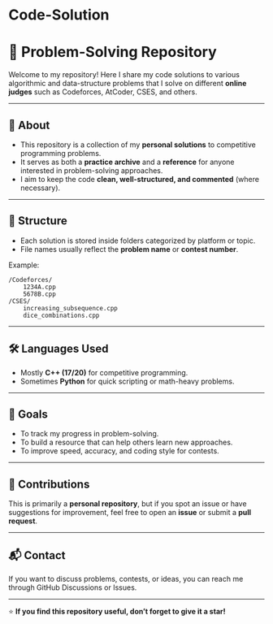 # Code-Solution
# 🚀 Problem-Solving Repository

Welcome to my repository!
Here I share my code solutions to various algorithmic and data-structure problems that I solve on different **online judges** such as Codeforces, AtCoder, CSES, and others.

---

## 📌 About

* This repository is a collection of my **personal solutions** to competitive programming problems.
* It serves as both a **practice archive** and a **reference** for anyone interested in problem-solving approaches.
* I aim to keep the code **clean, well-structured, and commented** (where necessary).

---

## 📂 Structure

* Each solution is stored inside folders categorized by platform or topic.
* File names usually reflect the **problem name** or **contest number**.

Example:

```
/Codeforces/
    1234A.cpp
    5678B.cpp
/CSES/
    increasing_subsequence.cpp
    dice_combinations.cpp
```

---

## 🛠️ Languages Used

* Mostly **C++ (17/20)** for competitive programming.
* Sometimes **Python** for quick scripting or math-heavy problems.

---

## 🎯 Goals

* To track my progress in problem-solving.
* To build a resource that can help others learn new approaches.
* To improve speed, accuracy, and coding style for contests.

---

## 🤝 Contributions

This is primarily a **personal repository**, but if you spot an issue or have suggestions for improvement, feel free to open an **issue** or submit a **pull request**.

---

## 📬 Contact

If you want to discuss problems, contests, or ideas, you can reach me through GitHub Discussions or Issues.

---
⭐ **If you find this repository useful, don’t forget to give it a star!**

